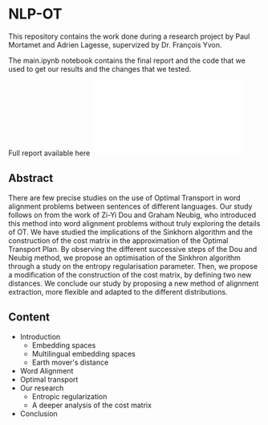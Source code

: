 # NLP-OT

This repository contains the work done during a research project by Paul Mortamet and Adrien Lagesse, supervized by Dr. François Yvon.

The main.ipynb notebook contains the final report and the code that we used to get our results and the changes that we tested.

Full report available here ![UNet](assets/report.pdf)

## Abstract

There are few precise studies on the use of Optimal Transport in word alignment problems between sentences of different languages. Our study follows on from the work of Zi-Yi Dou and Graham Neubig, who introduced this method into word alignment problems without truly exploring the details of OT. We have studied the implications of the Sinkhorn algorithm and the construction of the cost matrix in the approximation of the Optimal Transport Plan. By observing the different successive steps of the Dou and Neubig method, we propose an optimisation of the Sinkhron algorithm through a study on the entropy regularisation parameter. Then, we propose a modification of the construction of the cost matrix, by defining two new distances. We conclude our study by proposing a new method of alignment extraction, more flexible and adapted to the different distributions.

## Content

- Introduction
    - Embedding spaces
    - Multilingual embedding spaces
    - Earth mover's distance
- Word Alignment
- Optimal transport
- Our research
    - Entropic regularization
    - A deeper analysis of the cost matrix
- Conclusion
